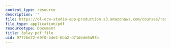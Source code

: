 ```yaml
---
content_type: resource
description: ''
file: https://ol-ocw-studio-app-production.s3.amazonaws.com/courses/res-6-012-introduction-to-probability-spring-2018/9772be7269f0b4e26ba2d71dede0a97b_XKYpKYspe1w.pdf
file_type: application/pdf
resourcetype: Document
title: 3play pdf file
uid: 9772be72-69f0-b4e2-6ba2-d71dede0a97b
---
```

